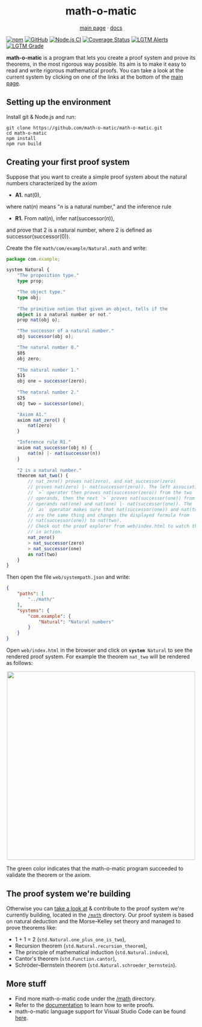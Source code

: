 <h1 align="center">math-o-matic</h1>
<p align="center"><a href="https://math-o-matic.github.io/math-o-matic/web/index.html">main page</a> &middot; <a href="https://math-o-matic.github.io/math-o-matic/docs/build/index.html">docs</a></p>

[![npm](https://img.shields.io/npm/v/math-o-matic)](https://www.npmjs.com/package/math-o-matic)
[![GitHub](https://img.shields.io/github/license/math-o-matic/math-o-matic)](https://github.com/math-o-matic/math-o-matic/blob/master/LICENSE)
[![Node.js CI](https://github.com/math-o-matic/math-o-matic/actions/workflows/test-and-build.yml/badge.svg)](https://github.com/math-o-matic/math-o-matic/actions/workflows/test-and-build.yml)
[![Coverage Status](https://img.shields.io/coveralls/github/math-o-matic/math-o-matic)](https://coveralls.io/github/math-o-matic/math-o-matic?branch=master)
[![LGTM Alerts](https://img.shields.io/lgtm/alerts/github/math-o-matic/math-o-matic)](https://lgtm.com/projects/g/math-o-matic/math-o-matic/alerts/)
[![LGTM Grade](https://img.shields.io/lgtm/grade/javascript/github/math-o-matic/math-o-matic)](https://lgtm.com/projects/g/math-o-matic/math-o-matic/context:javascript)

**math-o-matic** is a program that lets you create a proof system and prove its theorems, in the most rigorous way possible. Its aim is to make it easy to read and write rigorous mathematical proofs. You can take a look at the current system by clicking on one of the links at the bottom of the [main page](https://math-o-matic.github.io/math-o-matic/web/index.html).

## Setting up the environment

Install git & Node.js and run:

```shell
git clone https://github.com/math-o-matic/math-o-matic.git
cd math-o-matic
npm install
npm run build
```

## Creating your first proof system

Suppose that you want to create a simple proof system about the natural numbers characterized by the axiom

* <b>A1.</b> nat(0),

where nat(*n*) means "*n* is a natural number," and the inference rule

* <b>R1.</b> From nat(*n*), infer nat(successor(*n*)),

and prove that 2 is a natural number, where 2 is defined as successor(successor(0)).

Create the file `math/com/example/Natural.math` and write:

```ts
package com.example;

system Natural {
    "The proposition type."
    type prop;

    "The object type."
    type obj;
    
    "The primitive notion that given an object, tells if the
    object is a natural number or not."
    prop nat(obj o);

    "The successor of a natural number."
    obj successor(obj o);

    "The natural number 0."
    $0$
    obj zero;
    
    "The natural number 1."
    $1$
    obj one = successor(zero);
    
    "The natural number 2."
    $2$
    obj two = successor(one);

    "Axiom A1."
    axiom nat_zero() {
        nat(zero)
    }

    "Inference rule R1."
    axiom nat_successor(obj n) {
        nat(n) |- nat(successor(n))
    }
    
    "2 is a natural number."
    theorem nat_two() {
        // nat_zero() proves nat(zero), and nat_successor(zero)
        // proves nat(zero) |- nat(successor(zero)). The left associative
        // `>` operator then proves nat(successor(zero)) from the two
        // operands, then the next `>` proves nat(successor(one)) from the
        // operands nat(one) and nat(one) |- nat(successor(one)). The
        // `as` operator makes sure that nat(successor(one)) and nat(two)
        // are the same thing and changes the displayed formula from
        // nat(successor(one)) to nat(two).
        // Check out the proof explorer from web/index.html to watch this
        // in action.
        nat_zero()
        > nat_successor(zero)
        > nat_successor(one)
        as nat(two)
    }
}
```

Then open the file `web/systempath.json` and write:

```json
{
    "paths": [
        "../math/"
    ],
    "systems": {
        "com.example": {
            "Natural": "Natural numbers"
        }
    }
}
```

Open `web/index.html` in the browser and click on <code><b>system</b> Natural</code> to see the rendered proof system. For example the theorem `nat_two` will be rendered as follows:

<p align="center"><img src="https://i.imgur.com/cKuIigA.png" width="500px"></p>

The green color indicates that the math-o-matic program succeeded to validate the theorem or the axiom.

## The proof system we're building

Otherwise you can [take a look at](https://math-o-matic.github.io/math-o-matic/web/index.html) & contribute to the proof system we're currently building, located in the [`/math`](/math) directory. Our proof system is based on natural deduction and the Morse&ndash;Kelley set theory and managed to prove theorems like:

* 1 + 1 = 2 (`std.Natural.one_plus_one_is_two`),
* Recursion theorem (`std.Natural.recursion_theorem`),
* The principle of mathematical induction (`std.Natural.induce`),
* Cantor's theorem (`std.Function.cantor`),
* Schröder–Bernstein theorem (`std.Natural.schroeder_bernstein`).

## More stuff

* Find more math-o-matic code under the [/math](/math) directory.
* Refer to the [documentation](https://math-o-matic.github.io/math-o-matic/docs/build/index.html) to learn how to write proofs.
* math-o-matic language support for Visual Studio Code can be found [here](https://github.com/math-o-matic/vscode).
